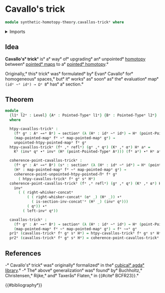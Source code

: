 # Cavallo's trick

```agda
module synthetic-homotopy-theory.cavallos-trickᵉ where
```

<details><summary>Imports</summary>

```agda
open import foundation.action-on-identifications-functionsᵉ
open import foundation.dependent-pair-typesᵉ
open import foundation.function-typesᵉ
open import foundation.homotopiesᵉ
open import foundation.identity-typesᵉ
open import foundation.sectionsᵉ
open import foundation.universe-levelsᵉ
open import foundation.whiskering-identifications-concatenationᵉ

open import structured-types.pointed-homotopiesᵉ
open import structured-types.pointed-mapsᵉ
open import structured-types.pointed-typesᵉ
```

</details>

## Idea

**Cavallo'sᵉ trick**ᵉ isᵉ aᵉ wayᵉ ofᵉ upgradingᵉ anᵉ unpointedᵉ
[homotopy](foundation.homotopies.mdᵉ) betweenᵉ
[pointedᵉ maps](structured-types.pointed-maps.mdᵉ) to aᵉ
[pointedᵉ homotopy](structured-types.pointed-homotopies.md).ᵉ

Originally,ᵉ thisᵉ trickᵉ wasᵉ formulatedᵉ byᵉ Evanᵉ Cavalloᵉ forᵉ homogeneousᵉ spaces,ᵉ
butᵉ itᵉ worksᵉ asᵉ soonᵉ asᵉ theᵉ evaluationᵉ mapᵉ `(idᵉ ~ᵉ idᵉ) → Ωᵉ B`ᵉ hasᵉ aᵉ section.ᵉ

## Theorem

```agda
module _
  {l1ᵉ l2ᵉ : Level} {Aᵉ : Pointed-Typeᵉ l1ᵉ} {Bᵉ : Pointed-Typeᵉ l2ᵉ}
  where

  htpy-cavallos-trickᵉ :
    (fᵉ gᵉ : Aᵉ →∗ᵉ Bᵉ) → sectionᵉ (λ (Hᵉ : idᵉ ~ᵉ idᵉ) → Hᵉ (point-Pointed-Typeᵉ Bᵉ)) →
    (map-pointed-mapᵉ fᵉ ~ᵉ map-pointed-mapᵉ gᵉ) →
    unpointed-htpy-pointed-mapᵉ fᵉ gᵉ
  htpy-cavallos-trickᵉ (fᵉ ,ᵉ reflᵉ) (gᵉ ,ᵉ qᵉ) (Kᵉ ,ᵉ αᵉ) Hᵉ aᵉ =
    Kᵉ (invᵉ qᵉ ∙ᵉ invᵉ (Hᵉ (point-Pointed-Typeᵉ Aᵉ))) (fᵉ aᵉ) ∙ᵉ Hᵉ aᵉ

  coherence-point-cavallos-trickᵉ :
    (fᵉ gᵉ : Aᵉ →∗ᵉ Bᵉ) (sᵉ : sectionᵉ (λ (Hᵉ : idᵉ ~ᵉ idᵉ) → Hᵉ (point-Pointed-Typeᵉ Bᵉ))) →
    (Hᵉ : map-pointed-mapᵉ fᵉ ~ᵉ map-pointed-mapᵉ gᵉ) →
    coherence-point-unpointed-htpy-pointed-Πᵉ fᵉ gᵉ
      ( htpy-cavallos-trickᵉ fᵉ gᵉ sᵉ Hᵉ)
  coherence-point-cavallos-trickᵉ (fᵉ ,ᵉ reflᵉ) (gᵉ ,ᵉ qᵉ) (Kᵉ ,ᵉ αᵉ) Hᵉ =
    invᵉ
      ( ( right-whisker-concatᵉ
          ( ( right-whisker-concatᵉ (αᵉ _) (Hᵉ _)) ∙ᵉ
            ( is-section-inv-concat'ᵉ (Hᵉ _) (invᵉ qᵉ)))
          ( qᵉ)) ∙ᵉ
        ( left-invᵉ qᵉ))

  cavallos-trickᵉ :
    (fᵉ gᵉ : Aᵉ →∗ᵉ Bᵉ) → sectionᵉ (λ (Hᵉ : idᵉ ~ᵉ idᵉ) → Hᵉ (point-Pointed-Typeᵉ Bᵉ)) →
    (map-pointed-mapᵉ fᵉ ~ᵉ map-pointed-mapᵉ gᵉ) → fᵉ ~∗ᵉ gᵉ
  pr1ᵉ (cavallos-trickᵉ fᵉ gᵉ sᵉ Hᵉ) = htpy-cavallos-trickᵉ fᵉ gᵉ sᵉ Hᵉ
  pr2ᵉ (cavallos-trickᵉ fᵉ gᵉ sᵉ Hᵉ) = coherence-point-cavallos-trickᵉ fᵉ gᵉ sᵉ Hᵉ
```

## References

-ᵉ Cavallo'sᵉ trickᵉ wasᵉ originallyᵉ formalizedᵉ in theᵉ
  [cubicalᵉ agdaᵉ library](https://agda.github.io/cubical/Cubical.Foundations.Pointed.Homogeneous.html).ᵉ
-ᵉ Theᵉ aboveᵉ generalizationᵉ wasᵉ foundᵉ byᵉ Buchholtz,ᵉ Christensen,ᵉ Rijke,ᵉ andᵉ
  Taxeråsᵉ Flaten,ᵉ in {{#citeᵉ BCFR23}}.ᵉ

{{#bibliographyᵉ}}
